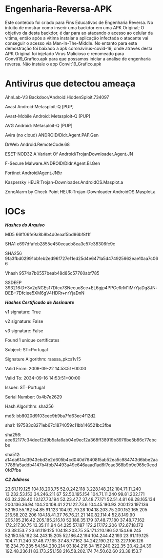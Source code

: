 # Engenharia-Reversa-APK
Este conteúdo foi criado para Fins Educativos de Engenharia Reversa. 
No intuito de mostrar como inserir uma backdor em uma APK Original;
O objetivo da desta backdor, é dar para ao atacando o acesso ao celular da vitima, então após a vitima instalar 
a aplicação infectada o atacante vai conseguir o acesso via Man-In-The-Middle.
No entanto para esta demostração foi baixado a apk coronavirus-covid-19, onde através desta APK Original 
foi injetado Virus Malicioso e renomeado para Convit19_Grafico.apk para que possamos iniciar a 
analise de engenharia reversa.
Não instale o app Convit19_Grafico.apk

# Antivirus que detectou ameaça
AhnLab-V3                  Backdoor/Android.HiddenSploit.734097

Avast                      Android:Metasploit-Q [PUP]

Avast-Mobile Android:      Metasploit-Q [PUP]

AVG Android:               Metasploit-Q [PUP]

Avira (no cloud)           ANDROID/Dldr.Agent.PAF.Gen

DrWeb                      Android.RemoteCode.68

ESET-NOD32                 A Variant Of Android/TrojanDownloader.Agent.JN

F-Secure                   Malware.ANDROID/Dldr.Agent.BI.Gen

Fortinet                   Android/Agent.JN!tr

Kaspersky                  HEUR:Trojan-Downloader.AndroidOS.Masplot.a

ZoneAlarm by Check Point   HEUR:Trojan-Downloader.AndroidOS.Masplot.a

# IOCs

***Hashes do Arquivo***

MD5 66ff06fe9a8b9b4d0eaaf5bd96bf8f1f

SHA1 e697dfafeb2855e450eeacb8ea3e57e38306fc9c

SHA256 9fa3fbd02991bb1eb2ed96f727e11ed25d4e6471a5d474925662eae10aa7c066

Vhash 9574a7b0557beab48d85c57760abf785

SSDEEP 393216:D+3v2qNGEs17Dfcx7SNeeuoSce+EL6gjp4PPGeRrM1iMrYjaDg8JN:DEB+7Dfciee5XM6gV4HDRr+nrYjaDnN

***Hashes Certificado de Assinante***

v1 signature: True

v2 signature: False

v3 signature: False

Found 1 unique certificates

Subject: ST=Portugal

Signature Algorithm: rsassa_pkcs1v15

Valid From: 2009-09-22 14:53:51+00:00

Valid To: 2034-09-16 14:53:51+00:00

Issuer: ST=Portugal

Serial Number: 0x4b7e2629

Hash Algorithm: sha256

md5: bb8020d9103cec9b9ba7fd63ec4f12d2

sha1: 197583c8271eb67c1874059c11bb146521bc3fbe

sha256: aee62177c34deef2d9b5afa6ab04e9ec12a368ff38919b8976be5b86c77ebcbe

sha512: a14da614d3943ebd3e2d605b4cd040d76408f5ab52ea5c984743d6bbe2aa7788fa5addb4147b4fbb74493a49e646aaad1ad6f7cae368b9b9e965c0eed0fd7fba

***C2 Address***

23.61.119.125 
104.18.203.75 
52.0.242.118 
3.228.148.212 
104.71.11.240 
13.232.53.153 
34.246.211.67 
52.50.195.154 
104.71.11.240 
99.81.202.171 
63.32.228.40 
13.127.73.194 
52.23.47.7 
37.48.77.171 
52.51.4.81
69.28.165.134
200.136.36.94
104.20.108.41
221.122.73.6
104.45.180.93
200.123.197.136
52.150.55.162
54.85.91.123
104.92.79.28
104.18.203.75
200.152.165.205
216.58.202.206
104.18.41.37
76.76.21.21
140.82.114.4
52.8.149.90
205.185.216.42
205.185.216.10
52.188.35.179
37.48.77.180
37.48.77.162
172.217.30.75
13.35.111.94
64.225.57.187
172.217.172.206
172.67.18.172
23.38.153.7
23.61.119.125
104.18.203.75
35.171.210.186
52.154.69.245
52.150.55.162
34.243.15.205
52.186.42.194
104.244.42.193
23.61.119.125
104.71.11.240
37.48.77.165
37.48.77.162
34.242.190.212
13.227.106.126
18.234.79.235
54.154.230.214
93.184.216.34
157.240.222.35
20.42.24.39
192.48.236.11
83.173.251.158
216.58.202.174
74.50.62.60
23.38.153.7

